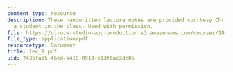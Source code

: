 ```yaml
---
content_type: resource
description: These handwritten lecture notes are provided courtesy Christina Goddard,
  a student in the class. Used with permission.
file: https://ol-ocw-studio-app-production.s3.amazonaws.com/courses/18-996a-simplicity-theory-spring-2004/7435fad546eda4180919e13f6ac2dc05_lec_9.pdf
file_type: application/pdf
resourcetype: Document
title: lec_9.pdf
uid: 7435fad5-46ed-a418-0919-e13f6ac2dc05
---
```

